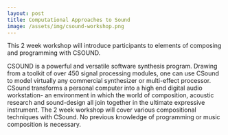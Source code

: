 ```yaml
---
layout: post
title: Computational Approaches to Sound
image: /assets/img/csound-workshop.png
---
```


This 2 week workshop will introduce participants to elements of composing and programming with CSOUND. 

<!--more-->

CSOUND is a powerful and versatile software synthesis program. Drawing from a toolkit of over 450 signal processing modules, one can use CSound to model virtually any commercial synthesizer or multi-effect processor. CSound transforms a personal computer into a high end digital audio workstation- an environment in which the world of composition, acoustic research and sound-design all join together in the ultimate expressive instrument. The 2 week workshop will cover various compositional techniques with CSound. No previous knowledge of programming or music composition is necessary.


